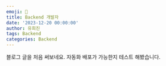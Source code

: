 ```yaml
---
emoji: 🔮
title: Backend 개발자
date: '2023-12-20 00:00:00'
author: 유희진
tags: Backend
categories: Backend
---
```

블로그 글을 처음 써보네요.
자동화 배포가 가능한지 테스트 해봤습니다.
